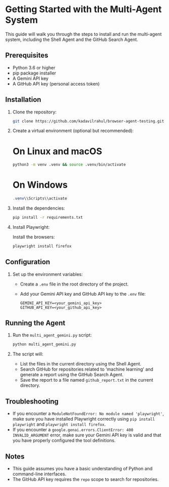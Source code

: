# Getting Started with the Multi-Agent System

This guide will walk you through the steps to install and run the multi-agent system, including the Shell Agent and the GitHub Search Agent.

## Prerequisites

*   Python 3.6 or higher
*   pip package installer
*   A Gemini API key
*   A GitHub API key (personal access token)

## Installation

1.  Clone the repository:

    ```bash
    git clone https://github.com/kadavilrahul/browser-agent-testing.git .
    ```

2.  Create a virtual environment (optional but recommended):
    # On Linux and macOS
    ```bash
    python3 -m venv .venv && source .venv/bin/activate  
    ```
    # On Windows
    ```powershell
    .venv\\Scripts\\activate  
    ```

3.  Install the dependencies:

    ```bash
    pip install -r requirements.txt
    ```


4.  Install Playwright:

    Install the browsers:

    ```bash
    playwright install firefox
    ```

## Configuration

1.  Set up the environment variables:

    *   Create a `.env` file in the root directory of the project.
    *   Add your Gemini API key and GitHub API key to the `.env` file:

        ```
        GEMINI_API_KEY=<your_gemini_api_key>
        GITHUB_API_KEY=<your_github_api_key>
        ```

## Running the Agent

1.  Run the `multi_agent_gemini.py` script:

    ```bash
    python multi_agent_gemini.py
    ```

2.  The script will:

    *   List the files in the current directory using the Shell Agent.
    *   Search GitHub for repositories related to 'machine learning' and generate a report using the GitHub Search Agent.
    *   Save the report to a file named `github_report.txt` in the current directory.

## Troubleshooting

*   If you encounter a `ModuleNotFoundError: No module named 'playwright'`, make sure you have installed Playwright correctly using `pip install playwright` and `playwright install firefox`.
*   If you encounter a `google.genai.errors.ClientError: 400 INVALID_ARGUMENT` error, make sure your Gemini API key is valid and that you have properly configured the tool definitions.

## Notes

*   This guide assumes you have a basic understanding of Python and command-line interfaces.
*   The GitHub API key requires the `repo` scope to search for repositories.
